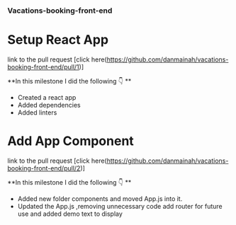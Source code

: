 ### Vacations-booking-front-end

# Setup React App
 link to the pull request [click here(https://github.com/danmainah/vacations-booking-front-end/pull/1)]

**In this milestone I did the following 👇 **

- Created a react app
- Added dependencies
- Added linters

# Add App Component
 link to the pull request [click here(https://github.com/danmainah/vacations-booking-front-end/pull/2)]

**In this milestone I did the following 👇 **

- Added new folder components and moved App.js into it.
- Updated the App.js ,removing unnecessary code add router for future use and added demo text to display